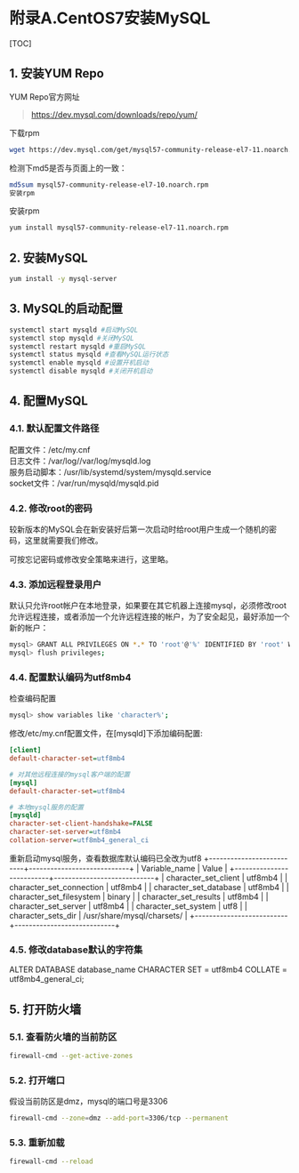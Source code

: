 # 附录A.CentOS7安装MySQL

[TOC]

## 1. 安装YUM Repo

YUM Repo官方网址

> https://dev.mysql.com/downloads/repo/yum/

下载rpm

```sh
wget https://dev.mysql.com/get/mysql57-community-release-el7-11.noarch.rpm
```

检测下md5是否与页面上的一致：

```sh
md5sum mysql57-community-release-el7-10.noarch.rpm
安装rpm
```

安装rpm

```sh
yum install mysql57-community-release-el7-11.noarch.rpm
```

## 2. 安装MySQL

```sh
yum install -y mysql-server
```

## 3. MySQL的启动配置

```sh
systemctl start mysqld #启动MySQL
systemctl stop mysqld #关闭MySQL
systemctl restart mysqld #重启MySQL
systemctl status mysqld #查看MySQL运行状态
systemctl enable mysqld #设置开机启动
systemctl disable mysqld #关闭开机启动
```

## 4. 配置MySQL

### 4.1. 默认配置文件路径

配置文件：/etc/my.cnf  
日志文件：/var/log//var/log/mysqld.log  
服务启动脚本：/usr/lib/systemd/system/mysqld.service  
socket文件：/var/run/mysqld/mysqld.pid

### 4.2. 修改root的密码

较新版本的MySQL会在新安装好后第一次启动时给root用户生成一个随机的密码，这里就需要我们修改。

可按忘记密码或修改安全策略来进行，这里略。


### 4.3. 添加远程登录用户

默认只允许root帐户在本地登录，如果要在其它机器上连接mysql，必须修改root允许远程连接，或者添加一个允许远程连接的帐户，为了安全起见，最好添加一个新的帐户：

```sh
mysql> GRANT ALL PRIVILEGES ON *.* TO 'root'@'%' IDENTIFIED BY 'root' WITH GRANT OPTION;
mysql> flush privileges;
```

### 4.4. 配置默认编码为utf8mb4

检查编码配置

```sh
mysql> show variables like 'character%';
```

修改/etc/my.cnf配置文件，在[mysqld]下添加编码配置:

```ini
[client]
default-character-set=utf8mb4

# 对其他远程连接的mysql客户端的配置
[mysql]
default-character-set=utf8mb4

# 本地mysql服务的配置
[mysqld]
character-set-client-handshake=FALSE
character-set-server=utf8mb4
collation-server=utf8mb4_general_ci
```

重新启动mysql服务，查看数据库默认编码已全改为utf8
+--------------------------+----------------------------+
| Variable_name            | Value                      |
+--------------------------+----------------------------+
| character_set_client     | utf8mb4                    |
| character_set_connection | utf8mb4                    |
| character_set_database   | utf8mb4                    |
| character_set_filesystem | binary                     |
| character_set_results    | utf8mb4                    |
| character_set_server     | utf8mb4                    |
| character_set_system     | utf8                       |
| character_sets_dir       | /usr/share/mysql/charsets/ |
+--------------------------+----------------------------+

### 4.5. 修改database默认的字符集

ALTER DATABASE database_name CHARACTER SET = utf8mb4 COLLATE = utf8mb4_general_ci;

## 5. 打开防火墙

### 5.1. 查看防火墙的当前防区

```sh
firewall-cmd --get-active-zones
```

### 5.2. 打开端口

假设当前防区是dmz，mysql的端口号是3306

```sh
firewall-cmd --zone=dmz --add-port=3306/tcp --permanent
```

### 5.3. 重新加载

```sh
firewall-cmd --reload
```
